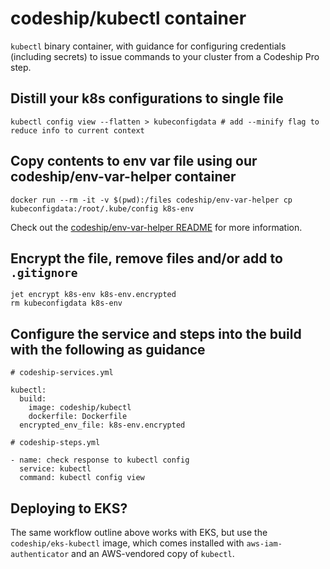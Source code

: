 # codeship/kubectl container

`kubectl` binary container, with guidance for configuring credentials (including secrets) to issue commands to your cluster from a Codeship Pro step.

## Distill your k8s configurations to single file

```shell
kubectl config view --flatten > kubeconfigdata # add --minify flag to reduce info to current context
```

## Copy contents to env var file using our codeship/env-var-helper container

```shell
docker run --rm -it -v $(pwd):/files codeship/env-var-helper cp kubeconfigdata:/root/.kube/config k8s-env
```

Check out the [codeship/env-var-helper README](https://github.com/codeship-library/docker-utilities/tree/master/env-var-helper) for more information.

## Encrypt the file, remove files and/or add to `.gitignore`

```shell
jet encrypt k8s-env k8s-env.encrypted
rm kubeconfigdata k8s-env
```

## Configure the service and steps into the build with the following as guidance

```shell
# codeship-services.yml

kubectl:
  build:
    image: codeship/kubectl
    dockerfile: Dockerfile
  encrypted_env_file: k8s-env.encrypted
```

```shell
# codeship-steps.yml

- name: check response to kubectl config
  service: kubectl
  command: kubectl config view
```

## Deploying to EKS?
The same workflow outline above works with EKS, but use the `codeship/eks-kubectl` image, which comes installed with `aws-iam-authenticator` and an AWS-vendored copy of `kubectl`.
